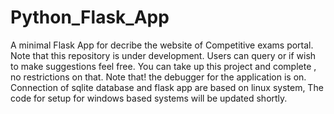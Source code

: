 # Python_Flask_App
A minimal Flask App for decribe the website of Competitive exams portal. Note that this repository is under development. Users can query or if wish to make suggestions feel free.
You can take up this project and complete , no restrictions on that. 
Note that! the debugger for the application is on.
Connection of sqlite database and flask app are based on linux system, The code for setup for windows based systems will be updated shortly.
